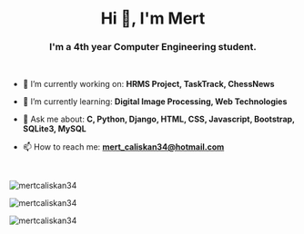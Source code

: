 <h1 align="center"> Hi 👋, I'm Mert </h1>
<h3 align="center"> I'm a 4th year Computer Engineering student. </h3>
<br>

- 🔭 I’m currently working on: **HRMS Project, TaskTrack, ChessNews**

- 🌱 I’m currently learning: **Digital Image Processing, Web Technologies**

- 💬 Ask me about: **C, Python, Django, HTML, CSS, Javascript, Bootstrap, SQLite3, MySQL**

- 📫 How to reach me: **mert_caliskan34@hotmail.com**

<br>
<p>
  <img src="https://github-readme-stats.vercel.app/api/top-langs/?username=mertcaliskan34&theme=algolia&hide_border=false&include_all_commits=true&count_private=true&layout=compact" alt="mertcaliskan34">
</p>

<p>
  <img src="https://github-readme-stats.vercel.app/api?username=mertcaliskan34&theme=algolia&hide_border=false&include_all_commits=true&count_private=true" alt="mertcaliskan34">
</p>

<p>
  <img src="https://github-readme-streak-stats.herokuapp.com/?user=mertcaliskan34&theme=algolia&hide_border=false" alt="mertcaliskan34">
</p>
